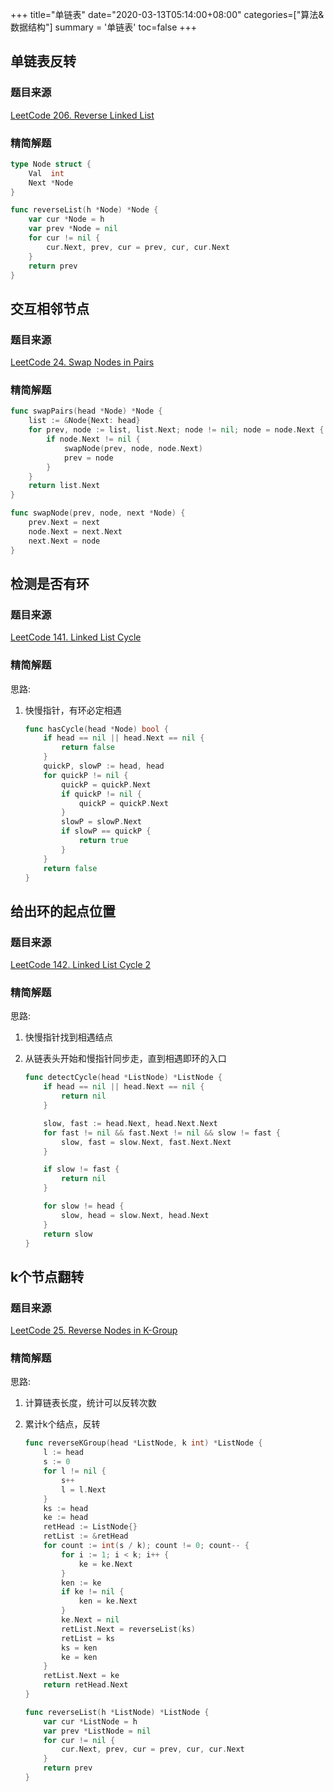 +++
title="单链表"
date="2020-03-13T05:14:00+08:00"
categories=["算法&数据结构"]
summary = '单链表'
toc=false
+++

单链表反转
----------

### 题目来源

[LeetCode 206. Reverse Linked List](https://leetcode.com/problems/reverse-linked-list/)

### 精简解题

```go
type Node struct {
	Val  int
	Next *Node
}

func reverseList(h *Node) *Node {
	var cur *Node = h
	var prev *Node = nil
	for cur != nil {
		cur.Next, prev, cur = prev, cur, cur.Next
	}
	return prev
}
```

交互相邻节点
------------

### 题目来源

[LeetCode 24. Swap Nodes in Pairs](https://leetcode.com/problems/swap-nodes-in-pairs/)

### 精简解题

```go
func swapPairs(head *Node) *Node {
	list := &Node{Next: head}
	for prev, node := list, list.Next; node != nil; node = node.Next {
		if node.Next != nil {
			swapNode(prev, node, node.Next)
			prev = node
		}
	}
	return list.Next
}

func swapNode(prev, node, next *Node) {
	prev.Next = next
	node.Next = next.Next
	next.Next = node
}
```

检测是否有环
------------

### 题目来源

[LeetCode 141. Linked List Cycle](https://leetcode.com/problems/linked-list-cycle/)

### 精简解题

思路:

1.	快慢指针，有环必定相遇

	```go
	func hasCycle(head *Node) bool {
		if head == nil || head.Next == nil {
			return false
		}
		quickP, slowP := head, head
		for quickP != nil {
			quickP = quickP.Next
			if quickP != nil {
				quickP = quickP.Next
			}
			slowP = slowP.Next
			if slowP == quickP {
				return true
			}
		}
		return false
	}
	```

给出环的起点位置
----------------

### 题目来源

[LeetCode 142. Linked List Cycle 2](https://leetcode.com/problems/linked-list-cycle-ii/)

### 精简解题

思路:

1.	快慢指针找到相遇结点
2.	从链表头开始和慢指针同步走，直到相遇即环的入口

	```go
	func detectCycle(head *ListNode) *ListNode {
		if head == nil || head.Next == nil {
			return nil
		}

		slow, fast := head.Next, head.Next.Next
		for fast != nil && fast.Next != nil && slow != fast {
			slow, fast = slow.Next, fast.Next.Next
		}

		if slow != fast {
			return nil
		}

		for slow != head {
			slow, head = slow.Next, head.Next
		}
		return slow
	}
	```

k个节点翻转
-----------

### 题目来源

[LeetCode 25. Reverse Nodes in K-Group](https://leetcode.com/problems/reverse-nodes-in-k-group/)

### 精简解题

思路:

1.	计算链表长度，统计可以反转次数
2.	累计k个结点，反转

	```go
	func reverseKGroup(head *ListNode, k int) *ListNode {
		l := head
		s := 0
		for l != nil {
			s++
			l = l.Next
		}
		ks := head
		ke := head
		retHead := ListNode{}
		retList := &retHead
		for count := int(s / k); count != 0; count-- {
			for i := 1; i < k; i++ {
				ke = ke.Next
			}
			ken := ke
			if ke != nil {
				ken = ke.Next
			}
			ke.Next = nil
			retList.Next = reverseList(ks)
			retList = ks
			ks = ken
			ke = ken
		}
		retList.Next = ke
		return retHead.Next
	}

	func reverseList(h *ListNode) *ListNode {
		var cur *ListNode = h
		var prev *ListNode = nil
		for cur != nil {
			cur.Next, prev, cur = prev, cur, cur.Next
		}
		return prev
	}
	```

